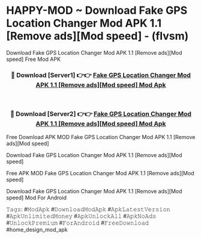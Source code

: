 # HAPPY-MOD ~ Download Fake GPS Location Changer Mod APK 1.1 [Remove ads][Mod speed] - (flvsm)
Download Fake GPS Location Changer Mod APK 1.1 [Remove ads][Mod speed] Free Mod APK

<div align="center">
<h3>🔴 Download [Server1] 👉👉 <a href="https://apk-comot.site?title=Fake_GPS_Location_Changer_Mod_APK_1.1_[Remove_ads][Mod_speed]">Fake GPS Location Changer Mod APK 1.1 [Remove ads][Mod speed] Mod Apk</a></h3><br>

<h3>🔴 Download [Server2] 👉👉 <a href="https://apk-comot.site?title=Fake_GPS_Location_Changer_Mod_APK_1.1_[Remove_ads][Mod_speed]">Fake GPS Location Changer Mod APK 1.1 [Remove ads][Mod speed] Mod Apk</a></h3>
</div>


Free Download APK MOD Fake GPS Location Changer Mod APK 1.1 [Remove ads][Mod speed]

Download Fake GPS Location Changer Mod APK 1.1 [Remove ads][Mod speed] 

Free APK MOD Fake GPS Location Changer Mod APK 1.1 [Remove ads][Mod speed] 

Download Fake GPS Location Changer Mod APK 1.1 [Remove ads][Mod speed] Mod For Android

𝚃𝚊𝚐𝚜: #𝙼𝚘𝚍𝙰𝚙𝚔 #𝙳𝚘𝚠𝚗𝚕𝚘𝚊𝚍𝙼𝚘𝚍𝙰𝚙𝚔 #𝙰𝚙𝚔𝙻𝚊𝚝𝚎𝚜𝚝𝚅𝚎𝚛𝚜𝚒𝚘𝚗 #𝙰𝚙𝚔𝚄𝚗𝚕𝚒𝚖𝚒𝚝𝚎𝚍𝙼𝚘𝚗𝚎𝚢 #𝙰𝚙𝚔𝚄𝚗𝚕𝚘𝚌𝚔𝙰𝚕𝚕 #𝙰𝚙𝚔𝙽𝚘𝙰𝚍𝚜 #𝚄𝚗𝚕𝚘𝚌𝚔𝙿𝚛𝚎𝚖𝚒𝚞𝚖 #𝙵𝚘𝚛𝙰𝚗𝚍𝚛𝚘𝚒𝚍 #𝙵𝚛𝚎𝚎𝙳𝚘𝚠𝚗𝚕𝚘𝚊𝚍 #home_design_mod_apk